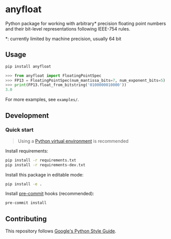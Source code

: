 # anyfloat

Python package for working with arbitrary* precision floating point numbers and their bit-level representations following IEEE-754 rules.

*: currently limited by machine precision, usually 64 bit

## Usage

```bash
pip install anyfloat
```

```python
>>> from anyfloat import FloatingPointSpec
>>> FP13 = FloatingPointSpec(num_mantissa_bits=7, num_exponent_bits=5)
>>> print(FP13.float_from_bitstring('0100000010000'))
3.0
```

For more examples, see `examples/`.

## Development

### Quick start

> Using a [Python virtual environment](https://docs.python.org/3/tutorial/venv.html) is recommended

Install requirements:

```bash
pip install -r requirements.txt
pip install -r requirements-dev.txt
```

Install this package in editable mode:

```bash
pip install -e .
```

Install [pre-commit](https://pre-commit.com) hooks (recommended):

```bash
pre-commit install
```

## Contributing

This repository follows [Google's Python Style Guide](https://google.github.io/styleguide/pyguide.html).

